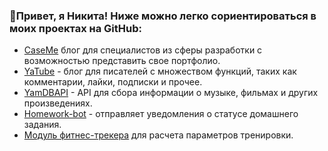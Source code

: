 <!--<div id="header" align="center">-->  
<!--<img src="https://media.giphy.com/media/WSBeyxvC1jH496xQGA/giphy.gif?cid=ecf05e47o5tamoarwa0k5nw72g91dtsacltwau261sm6dl41&rid=giphy.gif&ct=s" width="200"/>-->
### 👋Привет, я Никита! Ниже можно легко сориентироваться в моих проектах на GitHub:

- [CaseMe](https://github.com/VadimVolkovsky/case_me) блог для специалистов из сферы разработки с возможностью представить свое портфолио.
- [YaTube](https://github.com/askwlc/hw05_final) - блог для писателей с множеством функций, таких как комментарии, лайки, подписки и прочее.
- [YamDBAPI](https://github.com/askwlc/infra_sp2) - API для сбора информации о музыке, фильмах и других произведениях.
- [Homework-bot](https://github.com/askwlc/homework_bot) - отправляет уведомления о статусе домашнего задания.
- [Модуль фитнес-трекера](https://github.com/askwlc/hw_python_oop) для расчета параметров тренировки.

<!--<h3 align="left">LeetCode:</h3>-->
<!--[![KnlnKS's LeetCode stats](https://leetcode-stats-six.vercel.app/api?username=askwlc&theme=dark)](https://github.com/KnlnKS/leetcode-stats)-->    
